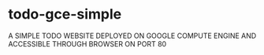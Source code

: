 # todo-gce-simple
A SIMPLE TODO WEBSITE DEPLOYED ON GOOGLE COMPUTE ENGINE AND ACCESSIBLE THROUGH BROWSER ON PORT 80
